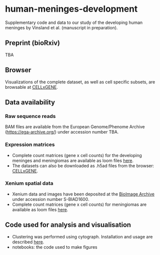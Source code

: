 # human-meninges-development
Supplementary code and data to our study of the developing human meninges by Vinsland et al. (manuscript in preparation).

## Preprint (bioRxiv)

TBA

## Browser

Visualizations of the complete dataset, as well as cell specific subsets, are browsable at [CELLxGENE](https://cellxgene.cziscience.com/collections/7d66d871-091f-4602-9f42-85f86d2853e0).

## Data availability

### Raw sequence reads

BAM files are available from the European Genome/Phenome Archive (https://ega-archive.org/) under accession number TBA. 

### Expression matrices

- Complete count matrices (gene x cell counts) for the developing meninges and meningiomas are available as loom files [here](loom_files.md).
- The datasets can also be downloaded as .h5ad files from the browser: [CELLxGENE](https://cellxgene.cziscience.com/collections/7d66d871-091f-4602-9f42-85f86d2853e0). 

### Xenium spatial data

- Xenium data and images have been deposited at the [BioImage Archive](https://www.ebi.ac.uk/bioimage-archive/) under accession number S-BIAD1600.
- Complete count matrices (gene x cell counts) for meningiomas are available as loom files [here](loom_files.md).

## Code used for analysis and visualisation

- Clustering was performed using cytograph. Installation and usage are described [here](https://github.com/linnarsson-lab/adult-human-brain/tree/main/cytograph). 
- notebooks: the code used to make figures

